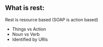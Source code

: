 ## What is rest: 
  Rest is resource based (SOAP is action based)
  - Things vs Action
  - Noun vs Verb
  - Identified by URIs
